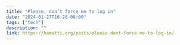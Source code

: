 ```yaml
---
title: "Please, don’t force me to log in"
date: "2024-01-27T16:28-08:00"
tags: ["tech"]
description: ""
link: https://hamatti.org/posts/please-dont-force-me-to-log-in/
---
```

